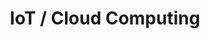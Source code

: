 ---
role: "Backend / DevOps / Infrastructure Engineer"
title: "IoT / Cloud Computing"
description: "Developing a Multi-Cloud / Edge provisioning system to provide customers with seamless cloud-native technologies from edge to hyperscaler. Automation of CI/CD and deployment for development environments."
startDate: "2021-08-01"
endDate: ""
highlightTech: ["golang", "docker", "kubernetes"]
tech: ["buildkit", "helmfile", "helm", "openstack", "terraform", "gitlab", "packer", "postgres", "spring-boot"]
---
